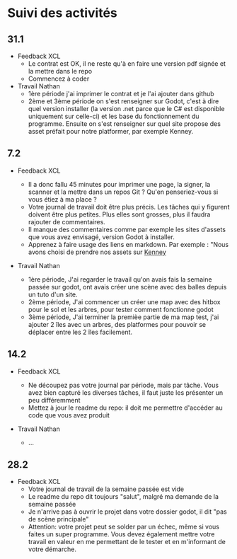 # Suivi des activités

## 31.1

- Feedback XCL
    - Le contrat est OK, il ne reste qu'à en faire une version pdf signée et la mettre dans le repo
    - Commencez à coder
- Travail Nathan
    - 1ère période j'ai imprimer le contrat et je l'ai ajouter dans github
    - 2ème et 3ème période on s'est renseigner sur Godot, c'est à dire quel version installer (la version .net parce que le C# est disponible uniquement sur celle-ci) et les base du fonctionnement du programme.
Ensuite on s'est renseigner sur quel site propose des asset préfait pour notre platformer, par exemple Kenney.

## 7.2

- Feedback XCL
    - Il a donc fallu 45 minutes pour imprimer une page, la signer, la scanner et la mettre dans un repos Git ? Qu'en penseriez-vous si vous étiez à ma place ?
    - Votre journal de travail doit être plus précis. Les tâches qui y figurent doivent être plus petites. Plus elles sont grosses, plus il faudra rajouter de commentaires. 
    - Il manque des commentaires comme par exemple les sites d'assets que vous avez envisagé, version Godot à installer.
    - Apprenez à faire usage des liens en markdown. Par exemple : "Nous avons choisi de prendre nos assets sur [Kenney](https://www.kenney.nl/assets/tag:godot)

- Travail Nathan
    - 1ère période, J'ai regarder le travail qu'on avais fais la semaine passée sur godot, ont avais créer une scène avec des balles depuis un tuto d'un site.
    - 2ème période, J'ai commencer un créer une map avec des hitbox pour le sol et les arbres, pour tester comment fonctionne godot
    - 3ème période, J'ai terminer la premièe partie de ma map test, j'ai ajouter 2 îles avec un arbres, des platformes pour pouvoir se déplacer entre les 2 îles facilement.
 
## 14.2
- Feedback XCL
    - Ne découpez pas votre journal par période, mais par tâche. Vous avez bien capturé les diverses tâches, il faut juste les présenter un peu différemment
    - Mettez à jour le readme du repo: il doit me permettre d'accéder au code que vous avez produit
 
- Travail Nathan
    - ...

## 28.2

- Feedback XCL
    - Votre journal de travail de la semaine passée est vide
    - Le readme du repo dit toujours "salut", malgré ma demande de la semaine passée
    - Je n'arrive pas à ouvrir le projet dans votre dossier godot, il dit "pas de scène principale"
    - Attention: votre projet peut se solder par un échec, même si vous faites un super programme. Vous devez également mettre votre travail en valeur en me permettant de le tester et en m'informant de votre démarche.

